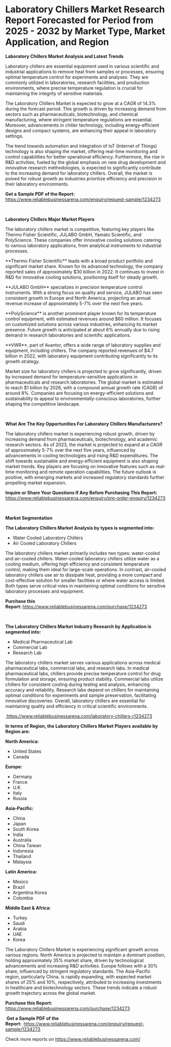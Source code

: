 <p><h1>Laboratory Chillers Market Research Report Forecasted for Period from 2025 -  2032 by Market Type, Market Application, and Region</h1></p><p><strong>Laboratory Chillers Market Analysis and Latest Trends</strong></p>
<p><p>Laboratory chillers are essential equipment used in various scientific and industrial applications to remove heat from samples or processes, ensuring optimal temperature control for experiments and analyses. They are commonly utilized in laboratories, research facilities, and production environments, where precise temperature regulation is crucial for maintaining the integrity of sensitive materials.</p><p>The Laboratory Chillers Market is expected to grow at a CAGR of 14.3% during the forecast period. This growth is driven by increasing demand from sectors such as pharmaceuticals, biotechnology, and chemical manufacturing, where stringent temperature regulations are essential. Moreover, advancements in chiller technology, including energy-efficient designs and compact systems, are enhancing their appeal in laboratory settings. </p><p>The trend towards automation and integration of IoT (Internet of Things) technology is also shaping the market, offering real-time monitoring and control capabilities for better operational efficiency. Furthermore, the rise in R&D activities, fueled by the global emphasis on new drug development and innovative research methodologies, is expected to significantly contribute to the increasing demand for laboratory chillers. Overall, the market is poised for robust growth as industries prioritize efficiency and precision in their laboratory environments.</p></p>
<p><strong>Get a Sample PDF of the Report:&nbsp;</strong> <a href="https://www.reliablebusinessarena.com/enquiry/request-sample/1234273?utm_campaign=2958&utm_medium=2&utm_source=Github&utm_content=ia&utm_term=10042025&utm_id=laboratory-chillers">https://www.reliablebusinessarena.com/enquiry/request-sample/1234273</a></p>
<p>&nbsp;</p>
<p><strong>Laboratory Chillers Major Market Players</strong></p>
<p><p>The laboratory chillers market is competitive, featuring key players like Thermo Fisher Scientific, JULABO GmbH, Yamato Scientific, and PolyScience. These companies offer innovative cooling solutions catering to various laboratory applications, from analytical instruments to industrial processes.</p><p>**Thermo Fisher Scientific** leads with a broad product portfolio and significant market share. Known for its advanced technology, the company reported sales of approximately $30 billion in 2022. It continues to invest in R&D for innovative cooling solutions, positioning itself for steady growth.</p><p>**JULABO GmbH** specializes in precision temperature control instruments. With a strong focus on quality and service, JULABO has seen consistent growth in Europe and North America, projecting an annual revenue increase of approximately 5-7% over the next five years.</p><p>**PolyScience** is another prominent player known for its temperature control equipment, with estimated revenues around $60 million. It focuses on customized solutions across various industries, enhancing its market presence. Future growth is anticipated at about 6% annually due to rising demand in research laboratories and scientific applications.</p><p>**VWR**, part of Avantor, offers a wide range of laboratory supplies and equipment, including chillers. The company reported revenues of $4.7 billion in 2022, with laboratory equipment contributing significantly to its growth strategy.</p><p>Market size for laboratory chillers is projected to grow significantly, driven by increased demand for temperature-sensitive applications in pharmaceuticals and research laboratories. The global market is estimated to reach $1 billion by 2026, with a compound annual growth rate (CAGR) of around 8%. Companies are focusing on energy-efficient solutions and sustainability to appeal to environmentally-conscious laboratories, further shaping the competitive landscape.</p></p>
<p>&nbsp;</p>
<p><strong>What Are The Key Opportunities For Laboratory Chillers Manufacturers?</strong></p>
<p><p>The laboratory chillers market is experiencing robust growth, driven by increasing demand from pharmaceuticals, biotechnology, and academic research sectors. As of 2023, the market is projected to expand at a CAGR of approximately 5-7% over the next five years, influenced by advancements in cooling technologies and rising R&D expenditures. The shift towards sustainable and energy-efficient equipment is also shaping market trends. Key players are focusing on innovative features such as real-time monitoring and remote operation capabilities. The future outlook is positive, with emerging markets and increased regulatory standards further propelling market expansion.</p></p>
<p><strong>Inquire or Share Your Questions If Any Before Purchasing This Report:</strong> <a href="https://www.reliablebusinessarena.com/enquiry/pre-order-enquiry/1234273?utm_campaign=2958&utm_medium=2&utm_source=Github&utm_content=ia&utm_term=10042025&utm_id=laboratory-chillers">https://www.reliablebusinessarena.com/enquiry/pre-order-enquiry/1234273</a></p>
<p>&nbsp;</p>
<p><strong>Market Segmentation</strong></p>
<p><strong>The Laboratory Chillers Market Analysis by types is segmented into:</strong></p>
<p><ul><li>Water Cooled Laboratory Chillers</li><li>Air Cooled Laboratory Chillers</li></ul></p>
<p><p>The laboratory chillers market primarily includes two types: water-cooled and air-cooled chillers. Water-cooled laboratory chillers utilize water as a cooling medium, offering high efficiency and consistent temperature control, making them ideal for large-scale operations. In contrast, air-cooled laboratory chillers use air to dissipate heat, providing a more compact and cost-effective solution for smaller facilities or where water access is limited. Both types serve critical roles in maintaining optimal conditions for sensitive laboratory processes and equipment.</p></p>
<p><strong>Purchase this Report:&nbsp;</strong><a href="https://www.reliablebusinessarena.com/purchase/1234273?utm_campaign=2958&utm_medium=2&utm_source=Github&utm_content=ia&utm_term=10042025&utm_id=laboratory-chillers">https://www.reliablebusinessarena.com/purchase/1234273</a></p>
<p>&nbsp;</p>
<p><strong>The Laboratory Chillers Market Industry Research by Application is segmented into:</strong></p>
<p><ul><li>Medical Pharmaceutical Lab</li><li>Commercial Lab</li><li>Research Lab</li></ul></p>
<p><p>The laboratory chillers market serves various applications across medical pharmaceutical labs, commercial labs, and research labs. In medical pharmaceutical labs, chillers provide precise temperature control for drug formulation and storage, ensuring product stability. Commercial labs utilize chillers for consistent cooling during testing and analysis, enhancing accuracy and reliability. Research labs depend on chillers for maintaining optimal conditions for experiments and sample preservation, facilitating innovative discoveries. Overall, laboratory chillers are essential for maintaining quality and efficiency in critical scientific environments.</p></p>
<p><a href="https://www.reliablebusinessarena.com/laboratory-chillers-r1234273?utm_campaign=2958&utm_medium=2&utm_source=Github&utm_content=ia&utm_term=10042025&utm_id=laboratory-chillers">&nbsp;https://www.reliablebusinessarena.com/laboratory-chillers-r1234273</a></p>
<p><strong>In terms of Region, the Laboratory Chillers Market Players available by Region are:</strong></p>
<p>
    <p> <strong> North America: </strong>
        <ul>
            <li>United States</li>
            <li>Canada</li>
        </ul>
        </p> 
    <p> <strong> Europe: </strong>
        <ul>
            <li>Germany</li>
            <li>France</li>
            <li>U.K.</li>
            <li>Italy</li>
            <li>Russia</li>
        </ul>
        </p> 
    <p> <strong> Asia-Pacific: </strong>
        <ul>
            <li>China</li>
            <li>Japan</li>
            <li>South Korea</li>
            <li>India</li>
            <li>Australia</li>
            <li>China Taiwan</li>
            <li>Indonesia</li>
            <li>Thailand</li>
            <li>Malaysia</li>
        </ul>
        </p> 
    <p> <strong> Latin America: </strong>
        <ul>
            <li>Mexico</li>
            <li>Brazil</li>
            <li>Argentina Korea</li>
            <li>Colombia</li>
        </ul>
        </p> 
    <p> <strong> Middle East & Africa: </strong>
        <ul>
            <li>Turkey</li>
            <li>Saudi</li>
            <li>Arabia</li>
            <li>UAE</li>
            <li>Korea</li>
        </ul>
    </p>
    </p>
<p><p>The Laboratory Chillers Market is experiencing significant growth across various regions. North America is projected to maintain a dominant position, holding approximately 35% market share, driven by technological advancements and increasing R&D activities. Europe follows with a 30% share, influenced by stringent regulatory standards. The Asia-Pacific region, particularly China, is rapidly expanding, with expected market shares of 25% and 10%, respectively, attributed to increasing investments in healthcare and biotechnology sectors. These trends indicate a robust growth trajectory across the global market.</p></p>
<p><strong>Purchase this Report: </strong><a href="https://www.reliablebusinessarena.com/purchase/1234273?utm_campaign=2958&utm_medium=2&utm_source=Github&utm_content=ia&utm_term=10042025&utm_id=laboratory-chillers">https://www.reliablebusinessarena.com/purchase/1234273</a></p>
<p>&nbsp;<strong>Get a Sample PDF of the Report:&nbsp;&nbsp;</strong><a href="https://www.reliablebusinessarena.com/enquiry/request-sample/1234273?utm_campaign=2958&utm_medium=2&utm_source=Github&utm_content=ia&utm_term=10042025&utm_id=laboratory-chillers">https://www.reliablebusinessarena.com/enquiry/request-sample/1234273</a></p>
<p><strong></strong></p>
<p>Check more reports on <a href="https://www.reliablebusinessarena.com/?utm_campaign=2958&utm_medium=2&utm_source=Github&utm_content=ia&utm_term=10042025&utm_id=laboratory-chillers">https://www.reliablebusinessarena.com/</a></p>